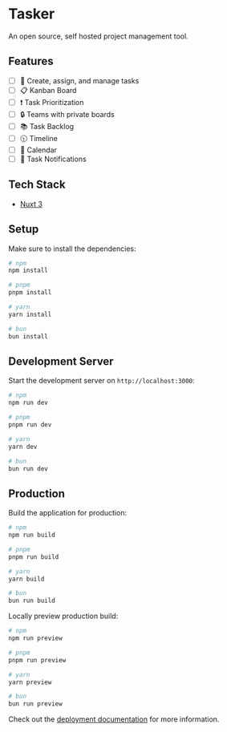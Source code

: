 # Tasker

An open source, self hosted project management tool.

## Features

- [ ] 📝 Create, assign, and manage tasks
- [ ] 📋 Kanban Board
- [ ] ❗ Task Prioritization
- [ ] 🔒 Teams with private boards
- [ ] 📚 Task Backlog
- [ ] 🕥 Timeline
- [ ] 📆 Calendar
- [ ] 🔔 Task Notifications

## Tech Stack

- [Nuxt 3](https://nuxt.com/)

## Setup

Make sure to install the dependencies:

```bash
# npm
npm install

# pnpm
pnpm install

# yarn
yarn install

# bun
bun install
```

## Development Server

Start the development server on `http://localhost:3000`:

```bash
# npm
npm run dev

# pnpm
pnpm run dev

# yarn
yarn dev

# bun
bun run dev
```

## Production

Build the application for production:

```bash
# npm
npm run build

# pnpm
pnpm run build

# yarn
yarn build

# bun
bun run build
```

Locally preview production build:

```bash
# npm
npm run preview

# pnpm
pnpm run preview

# yarn
yarn preview

# bun
bun run preview
```

Check out the [deployment documentation](https://nuxt.com/docs/getting-started/deployment) for more information.
